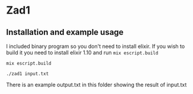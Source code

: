 # Zad1

## Installation and example usage

I included binary program so you don't need to install elixir. If you wish to build it you need to install elixir 1.10 and run ```mix escript.build``` 

```
mix escript.build

./zad1 input.txt

```

There is an example output.txt in this folder showing the result of input.txt

